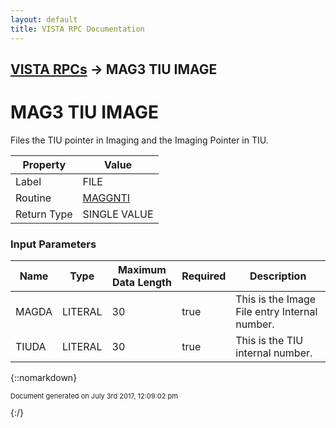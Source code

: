 ```yaml
---
layout: default
title: VISTA RPC Documentation
---
```


## [VISTA RPCs](TableOfContents) &#8594; MAG3 TIU IMAGE
# MAG3 TIU IMAGE

Files the TIU pointer in Imaging and the Imaging Pointer in TIU.

Property | Value
--- | ---
Label | FILE
Routine | [MAGGNTI](http://code.osehra.org/dox/Routine_MAGGNTI_source.html)
Return Type | SINGLE VALUE


### Input Parameters

Name | Type | Maximum Data Length | Required | Description
--- | --- | --- | --- | ---
MAGDA | LITERAL | 30 | true | This is the Image File entry Internal number.
TIUDA | LITERAL | 30 | true | This is the TIU internal number.



{::nomarkdown} <br/><p style="font-size: 11px">Document generated on July 3rd 2017, 12:09:02 pm</p>{:/}